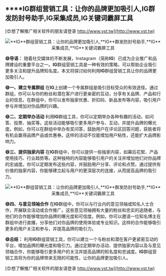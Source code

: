 ## ****IG**群组营销工具：让你的品牌更加吸引人,**IG**群发防封号助手,**IG**采集成员,**IG**关键词霸屏工具**

[😍想了解推广相关软件的朋友请登录 http://www.vst.tw](http://www.vst.tw)

 <center><img src="https://vst.tw/MP4/tuiguang/png/1.png" alt="**IG**群组营销工具：让你的品牌更加吸引人,**IG**群发防封号助手,**IG**采集成员,**IG**关键词霸屏工具"></center>

**😄导语：**
随着社交媒体的不断发展，Instagram（简称**IG**）已成为企业推广和品牌建设的重要平台之一。**IG**群组营销工具是一种有效的策略，可以帮助企业吸引更多关注和提升品牌知名度。本文将探讨如何利用**IG**群组营销工具让你的品牌更加吸引人。

**😄一、建立专属群组**
在**IG**上创建一个专属群组是吸引目标受众的有效途径。通过群组，你可以与你的粉丝和潜在客户进行更亲密的互动，分享有关品牌、产品和行业的信息。在群组中，你可以发布独家优惠、折扣码、新品发布等内容，吸引用户参与并增加对你品牌的兴趣。

**😄二、定期举办活动**
利用**IG**群组工具，你可以定期举办各种有趣的活动，如问答、投票、抽奖等。这些活动能够吸引更多用户参与、互动，并提升品牌的曝光度。例如，你可以在群组中举办有奖问答，鼓励用户在评论区回答问题，获胜者将有机会赢得品牌产品或优惠券。这样的活动不仅能增加用户粘性，还能扩大品牌影响力。

**😄三、提供独家内容**
在**IG**群组中，你可以提供一些独家内容，如幕后花絮、产品使用技巧、行业趋势等。这种独特的内容能够吸引用户的关注并增加他们对你品牌的忠诚度。你可以定期发布这些内容，并鼓励用户分享、评论和点赞。通过提供有价值的独家内容，你能够建立起与用户的更深层次的连接，从而提高品牌的吸引力。

 <center><img src="https://vst.tw/MP4/tuiguang/png/2.png" alt="**IG**群组营销工具：让你的品牌更加吸引人,**IG**群发防封号助手,**IG**采集成员,**IG**关键词霸屏工具"></center>

**😄四、与意见领袖合作**
在**IG**群组中，你可以与行业内的意见领袖或知名人士合作，开展联合活动或合作推广。这些意见领袖拥有大量的粉丝和忠实的追随者，与他们的合作能够增加你品牌的曝光度和可信度。例如，你可以邀请一位知名博主在群组中进行直播，分享他们对你品牌的使用体验或专业知识。这样的合作能够吸引更多的用户关注和参与，并提高品牌的吸引力。

**😄总结：**
利用**IG**群组营销工具，你可以建立一个与粉丝和潜在客户更紧密互动的平台，增加品牌的曝光度和吸引力。通过定期举办活动、提供独家内容以及与意见领袖合作，你能够吸引更多用户的关注并提高品牌的知名度和忠诚度。**IG**群组营销工具将为你的品牌带来无限的可能性，让你的品牌更加吸引人。

[😍想了解推广相关软件的朋友请登录 http://www.vst.tw](http://www.vst.tw)



